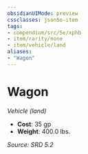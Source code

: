 ```yaml
---
obsidianUIMode: preview
cssclasses: json5e-item
tags:
- compendium/src/5e/xphb
- item/rarity/none
- item/vehicle/land
aliases: 
- "Wagon"
---
```

# Wagon
*Vehicle (land)*  

- **Cost**: 35 gp
- **Weight**: 400.0 lbs.

*Source: SRD 5.2*